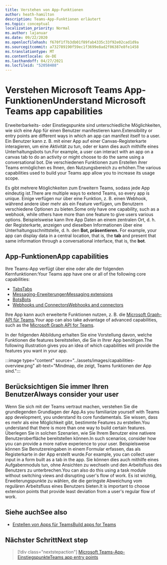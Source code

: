 ```yaml
---
title: Verstehen von App-Funktionen
author: heath-hamilton
description: Teams-App-Funktionen erläutert
ms.topic: conceptual
localization_priority: Normal
ms.author: lajanuar
ms.date: 09/22/2020
ms.openlocfilehash: f670f1f7b3db01f89fab4335c33f92e02cad1d9a
ms.sourcegitcommit: a732789190f59ec1f3699e8ad2f06387e8fe1458
ms.translationtype: MT
ms.contentlocale: de-DE
ms.lasthandoff: 04/27/2021
ms.locfileid: "52058488"
---
```

# <a name="understand-microsoft-teams-app-capabilities"></a><span data-ttu-id="a7327-103">Verstehen Microsoft Teams App-Funktionen</span><span class="sxs-lookup"><span data-stu-id="a7327-103">Understand Microsoft Teams app capabilities</span></span>

<span data-ttu-id="a7327-104">Erweiterbarkeits- oder Einstiegspunkte sind unterschiedliche Möglichkeiten, wie sich eine App für einen Benutzer manifestieren kann.</span><span class="sxs-lookup"><span data-stu-id="a7327-104">Extensibility or entry points are different ways in which an app can manifest itself to a user.</span></span> <span data-ttu-id="a7327-105">Ein Benutzer kann z. B. mit einer App auf einer Canvas-Registerkarte interagieren, um eine Aktivität zu tun, oder er kann dies auch mithilfe eines Unterhaltungsbots tun.</span><span class="sxs-lookup"><span data-stu-id="a7327-105">For example, a user can interact with an app on a canvas tab to do an activity or might choose to do the same using a conversational bot.</span></span> <span data-ttu-id="a7327-106">Die verschiedenen Funktionen zum Erstellen ihrer Teams ermöglichen es Ihnen, den Nutzungsbereich zu erhöhen.</span><span class="sxs-lookup"><span data-stu-id="a7327-106">The various capabilities used to build your Teams app allow you to increase its usage scope.</span></span>

<span data-ttu-id="a7327-107">Es gibt mehrere Möglichkeiten zum Erweitern Teams, sodass jede App eindeutig ist.</span><span class="sxs-lookup"><span data-stu-id="a7327-107">There are multiple ways to extend Teams, so every app is unique.</span></span> <span data-ttu-id="a7327-108">Einige verfügen nur über eine Funktion, z. B. einen Webhook, während andere über mehr als ein Feature verfügen, um Benutzern verschiedene Optionen zu bieten.</span><span class="sxs-lookup"><span data-stu-id="a7327-108">Some only have one capability, such as a webhook, while others have more than one feature to give users various options.</span></span> <span data-ttu-id="a7327-109">Beispielsweise kann Ihre App Daten an einem zentralen Ort, d. h. der Registerkarte, anzeigen und dieselben Informationen über eine Unterhaltungsschnittstelle, d. h. den **Bot, präsentieren.** </span><span class="sxs-lookup"><span data-stu-id="a7327-109">For example, your app can display data in a central location, that is, the **tab** and present that same information through a conversational interface, that is, the **bot**.</span></span>

## <a name="app-capabilities"></a><span data-ttu-id="a7327-110">App-Funktionen</span><span class="sxs-lookup"><span data-stu-id="a7327-110">App capabilities</span></span>

<span data-ttu-id="a7327-111">Ihre Teams-App verfügt über eine oder alle der folgenden Kernfunktionen:</span><span class="sxs-lookup"><span data-stu-id="a7327-111">Your Teams app have one or all of the following core capabilities:</span></span>

* [<span data-ttu-id="a7327-112">Tabs</span><span class="sxs-lookup"><span data-stu-id="a7327-112">Tabs</span></span>](../tabs/what-are-tabs.md)
* [<span data-ttu-id="a7327-113">Messaging-Erweiterungen</span><span class="sxs-lookup"><span data-stu-id="a7327-113">Messaging extensions</span></span>](../messaging-extensions/what-are-messaging-extensions.md)
* [<span data-ttu-id="a7327-114">Bots</span><span class="sxs-lookup"><span data-stu-id="a7327-114">Bots</span></span>](../bots/what-are-bots.md)
* [<span data-ttu-id="a7327-115">Webhooks und Connectors</span><span class="sxs-lookup"><span data-stu-id="a7327-115">Webhooks and connectors</span></span>](../webhooks-and-connectors/what-are-webhooks-and-connectors.md)

<span data-ttu-id="a7327-116">Ihre App kann auch erweiterte Funktionen nutzen, z. B. die [Microsoft Graph-API für Teams](https://docs.microsoft.com/graph/teams-concept-overview).</span><span class="sxs-lookup"><span data-stu-id="a7327-116">Your app can also take advantage of advanced capabilities, such as the [Microsoft Graph API for Teams](https://docs.microsoft.com/graph/teams-concept-overview).</span></span>

<span data-ttu-id="a7327-117">In der folgenden Abbildung erhalten Sie eine Vorstellung davon, welche Funktionen die features bereitstellen, die Sie in Ihrer App benötigen.</span><span class="sxs-lookup"><span data-stu-id="a7327-117">The following illustration gives you an idea of which capabilities will provide the features you want in your app.</span></span>

:::image type="content" source="../assets/images/capabilities-overview.png" alt-text="Mindmap, die zeigt, Teams funktionen der App sind.":::

## <a name="always-consider-your-user"></a><span data-ttu-id="a7327-119">Berücksichtigen Sie immer Ihren Benutzer</span><span class="sxs-lookup"><span data-stu-id="a7327-119">Always consider your user</span></span>

<span data-ttu-id="a7327-120">Wenn Sie sich mit der Teams vertraut machen, verstehen Sie die grundlegenden Grundlagen der App.</span><span class="sxs-lookup"><span data-stu-id="a7327-120">As you familiarize yourself with Teams app development, you understand its core fundamentals.</span></span> <span data-ttu-id="a7327-121">Sie wissen, dass es mehr als eine Möglichkeit gibt, bestimmte Features zu erstellen.</span><span class="sxs-lookup"><span data-stu-id="a7327-121">You understand that there is more than one way to build certain features.</span></span> <span data-ttu-id="a7327-122">Überlegen Sie in solchen Szenarien, wie Sie Ihrem Benutzer eine nativere Benutzeroberfläche bereitstellen können.</span><span class="sxs-lookup"><span data-stu-id="a7327-122">In such scenarios, consider how you can provide a more native experience to your user.</span></span>
<span data-ttu-id="a7327-123">Beispielsweise können Sie Benutzereingaben in einem Formular erfassen, das als Registerkarte in der App erstellt wurde.</span><span class="sxs-lookup"><span data-stu-id="a7327-123">For example, you can collect user input in a form built as a tab in the app.</span></span> <span data-ttu-id="a7327-124">Sie können dies auch mithilfe eines Aufgabenmoduls tun, ohne Ansichten zu wechseln und den Arbeitsfluss des Benutzers zu unterbrechen.</span><span class="sxs-lookup"><span data-stu-id="a7327-124">You can also do this using a task module without switching views and disrupting user's flow of work.</span></span> <span data-ttu-id="a7327-125">Es ist wichtig, Erweiterungspunkte zu wählen, die die geringste Abweichung vom regulären Arbeitsfluss eines Benutzers bieten.</span><span class="sxs-lookup"><span data-stu-id="a7327-125">It is important to choose extension points that provide least deviation from a user's regular flow of work.</span></span>

## <a name="see-also"></a><span data-ttu-id="a7327-126">Siehe auch</span><span class="sxs-lookup"><span data-stu-id="a7327-126">See also</span></span>

- [<span data-ttu-id="a7327-127">Erstellen von Apps für Teams</span><span class="sxs-lookup"><span data-stu-id="a7327-127">Build apps for Teams</span></span>](../overview.md)

## <a name="next-step"></a><span data-ttu-id="a7327-128">Nächster Schritt</span><span class="sxs-lookup"><span data-stu-id="a7327-128">Next step</span></span>

> [!div class="nextstepaction"]
> [<span data-ttu-id="a7327-129">Microsoft Teams-App-Einstiegspunkte</span><span class="sxs-lookup"><span data-stu-id="a7327-129">Teams app entry points</span></span>](../concepts/extensibility-points.md)
